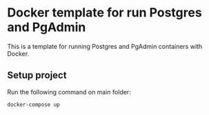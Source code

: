 # Docker template for run Postgres and PgAdmin

This is a template for running Postgres and PgAdmin containers with Docker.


## Setup project

Run the following command on main folder:

```
docker-compose up
```
